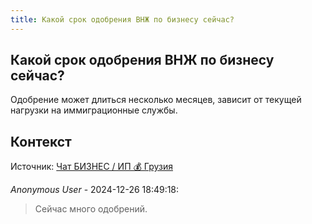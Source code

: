 ```yaml
---
title: Какой срок одобрения ВНЖ по бизнесу сейчас?
---
```


## Какой срок одобрения ВНЖ по бизнесу сейчас?

Одобрение может длиться несколько месяцев, зависит от текущей нагрузки на иммиграционные службы.

## Контекст

Источник: [Чат БИЗНЕС / ИП 💰 Грузия](https://t.me/ip_ge)

_Anonymous User_ - 2024-12-26 18:49:18:

> Сейчас много одобрений.
